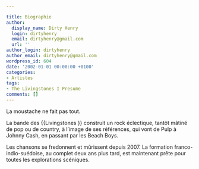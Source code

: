 ```yaml
---

title: Biographie
author:
  display_name: Dirty Henry
  login: dirtyhenry
  email: dirtyhenry@gmail.com
  url: ''
author_login: dirtyhenry
author_email: dirtyhenry@gmail.com
wordpress_id: 604
date: '2002-01-01 00:00:00 +0100'
categories:
- Artistes
tags:
- The Livingstones I Presume
comments: []
---
```

La moustache ne fait pas tout.

La bande des {{Livingstones }} construit un rock éclectique, tantôt mâtiné de pop ou de country, à l’image de ses références, qui vont de Pulp à Johnny Cash, en passant par les Beach Boys.

Les chansons se fredonnent et mûrissent depuis 2007. La formation franco-indio-suédoise, au complet deux ans plus tard, est maintenant prête pour toutes les explorations scéniques.

